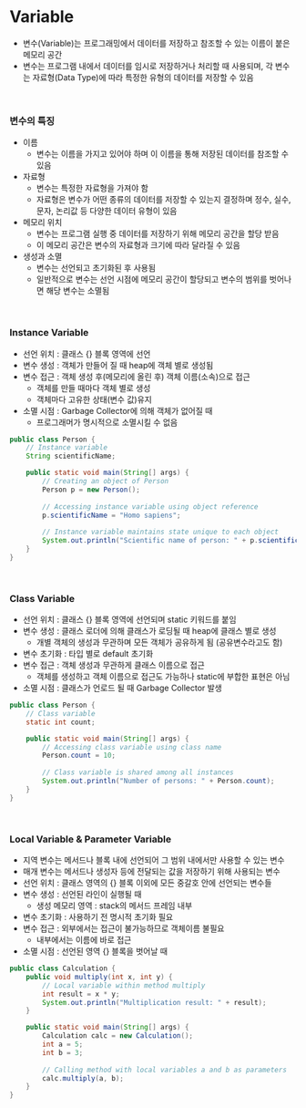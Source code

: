 # Variable
- 변수(Variable)는 프로그래밍에서 데이터를 저장하고 참조할 수 있는 이름이 붙은 메모리 공간
- 변수는 프로그램 내에서 데이터를 임시로 저장하거나 처리할 때 사용되며, 각 변수는 자료형(Data Type)에 따라 특정한 유형의 데이터를 저장할 수 있음

<br>

### 변수의 특징
- 이름
    - 변수는 이름을 가지고 있어야 하며 이 이름을 통해 저장된 데이터를 참조할 수 있음
- 자료형
    - 변수는 특정한 자료형을 가져야 함
    - 자료형은 변수가 어떤 종류의 데이터를 저장할 수 있는지 결정하며 정수, 실수, 문자, 논리값 등 다양한 데이터 유형이 있음
- 메모리 위치
    - 변수는 프로그램 실행 중 데이터를 저장하기 위해 메모리 공간을 할당 받음
    - 이 메모리 공간은 변수의 자료형과 크기에 따라 달라질 수 있음
- 생성과 소멸
    - 변수는 선언되고 초기화된 후 사용됨
    - 일반적으로 변수는 선언 시점에 메모리 공간이 할당되고 변수의 범위를 벗어나면 해당 변수는 소멸됨

<br>

### Instance Variable
- 선언 위치 : 클래스 {} 블록 영역에 선언
- 변수 생성 : 객체가 만들어 질 때 heap에 객체 별로 생성됨
- 변수 접근 : 객체 생성 후(메모리에 올린 후) 객체 이름(소속)으로 접근
    - 객체를 만들 때마다 객체 별로 생성
    - 객체마다 고유한 상태(변수 값)유지
- 소멸 시점 : Garbage Collector에 의해 객체가 없어질 때
    - 프로그래머가 명시적으로 소멸시킬 수 없음

```java
public class Person {
    // Instance variable
    String scientificName;

    public static void main(String[] args) {
        // Creating an object of Person
        Person p = new Person();
        
        // Accessing instance variable using object reference
        p.scientificName = "Homo sapiens";
        
        // Instance variable maintains state unique to each object
        System.out.println("Scientific name of person: " + p.scientificName);
    }
}
```

<br>

### Class Variable
- 선언 위치 : 클래스 {} 블록 영역에 선언되며 static 키워드를 붙임
- 변수 생성 : 클래스 로더에 의해 클래스가 로딩될 때 heap에 클래스 별로 생성
    - 개별 객체의 생성과 무관하며 모든 객체가 공유하게 됨 (공유변수라고도 함)
- 변수 초기화 : 타입 별로 default 초기화
- 변수 접근 : 객체 생성과 무관하게 클래스 이름으로 접근
    - 객체를 생성하고 객체 이름으로 접근도 가능하나 static에 부합한 표현은 아님
- 소멸 시점 : 클래스가 언로드 될 때 Garbage Collector 발생

```java
public class Person {
    // Class variable
    static int count;

    public static void main(String[] args) {
        // Accessing class variable using class name
        Person.count = 10;
        
        // Class variable is shared among all instances
        System.out.println("Number of persons: " + Person.count);
    }
}
```

<br>

### Local Variable & Parameter Variable
- 지역 변수는 메서드나 블록 내에 선언되어 그 범위 내에서만 사용할 수 있는 변수
- 매개 변수는 메서드나 생성자 등에 전달되는 값을 저장하기 위해 사용되는 변수
- 선언 위치 : 클래스 영역의 {} 블록 이외에 모든 중갈호 안에 선언되는 변수들
- 변수 생성 : 선언된 라인이 실행될 때
    - 생성 메모리 영역 : stack의 메서드 프레임 내부
- 변수 초기화 : 사용하기 전 명시적 초기화 필요
- 변수 접근 : 외부에서는 접근이 불가능하므로 객체이름 불필요
    - 내부에서는 이름에 바로 접근
- 소멸 시점 : 선언된 영역 {} 블록을 벗어날 때

```java
public class Calculation {
    public void multiply(int x, int y) {
        // Local variable within method multiply
        int result = x * y;
        System.out.println("Multiplication result: " + result);
    }

    public static void main(String[] args) {
        Calculation calc = new Calculation();
        int a = 5;
        int b = 3;
        
        // Calling method with local variables a and b as parameters
        calc.multiply(a, b);
    }
}
```
